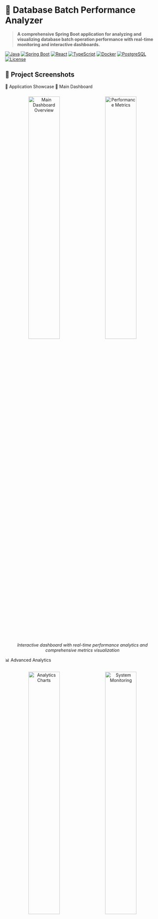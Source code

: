 # 🚀 Database Batch Performance Analyzer

> **A comprehensive Spring Boot application for analyzing and visualizing database batch operation performance with real-time monitoring and interactive dashboards.**

[![Java](https://img.shields.io/badge/Java-21-orange.svg)](https://openjdk.java.net/projects/jdk/21/)
[![Spring Boot](https://img.shields.io/badge/Spring%20Boot-3.5.0-brightgreen.svg)](https://spring.io/projects/spring-boot)
[![React](https://img.shields.io/badge/React-19.0.0-blue.svg)](https://reactjs.org/)
[![TypeScript](https://img.shields.io/badge/TypeScript-5.7.2-blue.svg)](https://www.typescriptlang.org/)
[![Docker](https://img.shields.io/badge/Docker-Compose-blue.svg)](https://docs.docker.com/compose/)
[![PostgreSQL](https://img.shields.io/badge/PostgreSQL-16-blue.svg)](https://www.postgresql.org/)
[![License](https://img.shields.io/badge/License-MIT-green.svg)](LICENSE)

## 📸 Project Screenshots

📸 Application Showcase
🎯 Main Dashboard
<div align="center">
  <img src="docs/images/dashboard/Dashboard-1.png" alt="Main Dashboard Overview" width="45%" style="margin: 10px;"/>
  <img src="docs/images/dashboard/Dashboard-2.png" alt="Performance Metrics" width="45%" style="margin: 10px;"/>
</div>
<div align="center">
  <p><em>Interactive dashboard with real-time performance analytics and comprehensive metrics visualization</em></p>
</div>


📊 Advanced Analytics
<div align="center">
  <img src="docs/images/dashboard/Dashboard-3.png" alt="Analytics Charts" width="45%" style="margin: 10px;"/>
  <img src="docs/images/dashboard/Dashboard-4.png" alt="System Monitoring" width="45%" style="margin: 10px;"/>
</div>
<div align="center">
  <p><em>Detailed performance charts showing batch vs single operation comparisons and resource utilization</em></p>
</div>


🔌 API Integration
<div align="center">
  <img src="docs/images/api/Api-1.png" alt="API Endpoints" width="30%" style="margin: 5px;"/>
  <img src="docs/images/api/Api-2.png" alt="API Testing" width="30%" style="margin: 5px;"/>
  <img src="docs/images/api/Api-3.png" alt="API Responses" width="30%" style="margin: 5px;"/>
</div>
<div align="center">
  <img src="docs/images/api/Api-4.png" alt="API Documentation" width="45%" style="margin: 10px;"/>
  <img src="docs/images/api/Api-5.png" alt="API Security" width="45%" style="margin: 10px;"/>
</div>
<div align="center">
  <p><em>RESTful API endpoints with comprehensive testing capabilities and security features</em></p>
</div>

📈 Production Monitoring
<div align="center">
  <img src="docs/images/monitoring/Monitoring-1.png" alt="Prometheus Metrics" width="45%" style="margin: 10px;"/>
  <img src="docs/images/monitoring/Monitoring-2.png" alt="Grafana Dashboard" width="45%" style="margin: 10px;"/>
</div>
<div align="center">
  <img src="docs/images/monitoring/Monitoring-3.png" alt="System Health" width="30%" style="margin: 5px;"/>
  <img src="docs/images/monitoring/Monitoring-4.png" alt="Performance Alerts" width="30%" style="margin: 5px;"/>
  <img src="docs/images/monitoring/Monitoring-5.png" alt="Resource Usage" width="30%" style="margin: 5px;"/>
</div>
<div align="center">
  <p><em>Enterprise-grade monitoring with Prometheus metrics collection and Grafana visualization dashboards</em></p>
</div>

⚡ Performance Benchmarks
<div align="center">
  <img src="docs/images/performance/Performance.png" alt="Performance Analysis" width="70%" style="margin: 20px;"/>
</div>
<div align="center">
  <p><em>Comprehensive performance analysis showing throughput improvements with optimized batch operations</em></p>
</div>

---

🌟 Key Features
<table>
<tr>
<td width="50%">
🎯 Core Performance Testing

Batch vs Single Operations - Compare performance with different batch sizes
Real-time Metrics - Live monitoring of execution time and throughput
Memory Optimization - Track heap usage and garbage collection
Connection Pooling - Optimized HikariCP configuration

</td>
<td width="50%">
📊 Advanced Analytics

Interactive Dashboard - Modern React-based UI with real-time charts
Performance Insights - Detailed analysis of throughput and latency
Historical Data - Track performance trends over time
Comparative Analysis - Side-by-side batch configuration comparison

</td>
</tr>
<tr>
<td>
🔐 Enterprise Security

Role-based Authentication - Admin and viewer roles
Secure Configuration - Environment-based management
API Security - Protected endpoints with Spring Security
Audit Logging - Comprehensive security logging

</td>
<td>
🐳 Production-Ready

Multi-Environment Support - Dev, staging, and production configs
Docker Containerization - Complete containerized setup
Monitoring Stack - Integrated Prometheus + Grafana
Health Checks - Comprehensive monitoring and alerting

</td>
</tr>
</table>
---

## 🏗️ Architecture Overview

```mermaid
graph TB
    subgraph "🖥️ Frontend Layer"
        A[React Dashboard] --> B[Material-UI Components]
        B --> C[Real-time Charts]
        C --> D[TypeScript Services]
    end
    
    subgraph "⚙️ Backend Services"
        E[Spring Boot API] --> F[Performance Service]
        E --> G[Metrics Service]
        E --> H[Security Service]
        F --> I[Batch Operations]
    end
    
    subgraph "💾 Data Layer"
        J[PostgreSQL DB] --> K[HikariCP Pool]
        L[Redis Cache] --> M[Session Store]
    end
    
    subgraph "📊 Monitoring Stack"
        N[Prometheus] --> O[Grafana Dashboards]
        P[Spring Actuator] --> N
        Q[Custom Metrics] --> N
    end
    
    A --> E
    I --> J
    G --> N
    E --> L
    
    style A fill:#61dafb
    style E fill:#6db33f
    style J fill:#336791
    style N fill:#e6522c
```

---

🚀 Quick Start Guide
📋 Prerequisites
<table>
<tr>
<td align="center"><img src="https://cdn.jsdelivr.net/gh/devicons/devicon/icons/java/java-original.svg" width="60"/><br/><strong>Java 21+</strong></td>
<td align="center"><img src="https://cdn.jsdelivr.net/gh/devicons/devicon/icons/nodejs/nodejs-original.svg" width="60"/><br/><strong>Node.js 18+</strong></td>
<td align="center"><img src="https://cdn.jsdelivr.net/gh/devicons/devicon/icons/docker/docker-original.svg" width="60"/><br/><strong>Docker</strong></td>
<td align="center"><img src="https://cdn.jsdelivr.net/gh/devicons/devicon/icons/maven/maven-original.svg" width="60"/><br/><strong>Maven 3.8+</strong></td>
</tr>
</table>
🔧 Installation Steps
1️⃣ Clone Repository
bashgit clone https://github.com/mrvivekthumar/batch-performance-analyzer.git
cd batch-performance-analyzer
2️⃣ Environment Setup
bash# Copy and configure environment files
cp Docker/.env.template Docker/.env
cp Docker/.env.prod.template Docker/.env.prod

# ⚠️ IMPORTANT: Edit with your secure passwords
nano Docker/.env
3️⃣ Docker Deployment (Recommended)
bashcd Docker
docker-compose up -d

# View application logs
docker-compose logs -f app
4️⃣ Alternative: Local Development
bash# Backend
mvn clean compile
mvn spring-boot:run -Dspring-boot.run.profiles=dev

# Frontend (new terminal)
cd client
npm install && npm start
🌐 Access Points
<div align="center">
🖥️ Service🔗 URL🔐 CredentialsMain Dashboardhttp://localhost:8080admin / your-passwordGrafana Monitoringhttp://localhost:3000admin / grafana-passwordPrometheus Metricshttp://localhost:9090No authenticationAPI Health Checkhttp://localhost:8080/actuator/healthPublic endpoint
</div>

---

### 🎯 Performance Testing Workflow

📊 Performance Testing Guide
🎯 Testing Workflow
<div align="center">
  <img src="https://via.placeholder.com/800x200/4CAF50/white?text=1.+Initialize+Test+Data+→+2.+Run+Performance+Tests+→+3.+Analyze+Results+→+4.+Compare+Metrics" alt="Testing Workflow"/>
</div>
Step 1: Initialize Test Data
bash# Via Dashboard UI
1. Navigate to main dashboard
2. Set total records (e.g., 1,000)
3. Choose batch size (1 = single, 100 = batch)
4. Click "📝 INSERT Test"

# Via REST API
curl -X POST "http://localhost:8080/api/v1/performance/initialize?totalRecords=1000&batchSize=100" \
  -u admin:your-password
Step 2: Run Performance Tests
bash# Deletion Test via API
curl -X POST "http://localhost:8080/api/v1/performance/delete?totalRecords=1000&batchSize=100" \
  -u admin:your-password
📈 Performance Benchmarks
<div align="center">
🧪 Test Scenario📝 Records📦 Batch Size⚡ Throughput💾 Memory UsageSingle Insert1,0001~50 records/secHigh per recordBatch Insert1,000100~2,000 records/secOptimizedSingle Delete1,0001~30 records/secIndividual queriesBatch Delete1,000100~1,500 records/secBulk operationsLarge Batch10,0001,000~5,000 records/secMemory efficient
</div>
📊 Key Performance Insights
<table>
<tr>
<td width="33%" align="center">
<strong>🚀 Throughput Analysis</strong><br/>
<code>Single: 10-50 rec/sec</code><br/>
<code>Batch: 1K-5K rec/sec</code><br/>
<code>Optimal: 100-500 batch size</code>
</td>
<td width="33%" align="center">
<strong>💾 Resource Usage</strong><br/>
<code>Memory: 10-50MB/10K records</code><br/>
<code>CPU: 15-40% during ops</code><br/>
<code>Connections: 5-20 active</code>
</td>
<td width="33%" align="center">
<strong>⚡ Performance Gain</strong><br/>
<code>Batch vs Single: 90%+ faster</code><br/>
<code>Memory efficiency: 60% better</code><br/>
<code>Connection usage: 70% reduced</code>
</td>
</tr>
</table>

---

## 🔧 Configuration & Technology Stack
🔧 Configuration & Technology Stack
⚙️ Technology Stack
<div align="center">
Backend Stack
<table>
<tr>
<td align="center"><img src="https://cdn.jsdelivr.net/gh/devicons/devicon/icons/spring/spring-original.svg" width="50"/><br/><strong>Spring Boot 3.5</strong></td>
<td align="center"><img src="https://cdn.jsdelivr.net/gh/devicons/devicon/icons/postgresql/postgresql-original.svg" width="50"/><br/><strong>PostgreSQL 16</strong></td>
<td align="center"><img src="https://cdn.jsdelivr.net/gh/devicons/devicon/icons/redis/redis-original.svg" width="50"/><br/><strong>Redis</strong></td>
<td align="center"><img src="https://prometheus.io/assets/prometheus_logo-cb55bb5c346.png" width="50"/><br/><strong>Prometheus</strong></td>
</tr>
</table>
Frontend Stack
<table>
<tr>
<td align="center"><img src="https://cdn.jsdelivr.net/gh/devicons/devicon/icons/react/react-original.svg" width="50"/><br/><strong>React 19</strong></td>
<td align="center"><img src="https://cdn.jsdelivr.net/gh/devicons/devicon/icons/typescript/typescript-original.svg" width="50"/><br/><strong>TypeScript 5.7</strong></td>
<td align="center"><img src="https://mui.com/static/logo.png" width="50"/><br/><strong>Material-UI</strong></td>
<td align="center">📊<br/><strong>Recharts</strong></td>
</tr>
</table>
DevOps & Monitoring
<table>
<tr>
<td align="center"><img src="https://cdn.jsdelivr.net/gh/devicons/devicon/icons/docker/docker-original.svg" width="50"/><br/><strong>Docker</strong></td>
<td align="center"><img src="https://grafana.com/static/img/logos/grafana-logo.svg" width="50"/><br/><strong>Grafana</strong></td>
<td align="center"><img src="https://cdn.jsdelivr.net/gh/devicons/devicon/icons/maven/maven-original.svg" width="50"/><br/><strong>Maven</strong></td>
<td align="center">🔧<br/><strong>Spring Actuator</strong></td>
</tr>
</table>
</div>
🌍 Environment Configuration
<div align="center">
🏷️ Environment📝 Profile🗄️ Database📊 Monitoring🔐 SecurityDevelopmentdevLocal PostgreSQLBasic loggingRelaxedDockerdockerContainer DBPrometheusStandardProductionprodExternal DBFull monitoringStrict
</div>

---

## 📈 API Documentation

### Core Performance Endpoints

#### Initialize Performance Test
```http
POST /api/performance/initialize
Parameters:
  - totalRecords: int (number of records to insert)
  - batchSize: int (batch size for operations)
  
Response:
{
  "executionTime": 1250,
  "recordsProcessed": 1000,
  "throughput": 800.0,
  "memoryUsed": 45.2
}
```

#### Delete Performance Test
```http
POST /api/performance/delete
Parameters:
  - totalRecords: int (number of records to delete)
  - batchSize: int (batch size for operations)
```

#### System Statistics
```http
GET /api/performance/stats/system
Response:
{
  "cpuUsage": 15.4,
  "memoryUsage": 68.2,
  "activeConnections": 12,
  "totalRequests": 1523
}
```

#### Database Statistics
```http
GET /api/performance/stats/database
Response:
{
  "totalRecords": 50000,
  "connectionPoolSize": 20,
  "activeConnections": 5,
  "queryExecutionTime": 12.4
}
```

### Monitoring Endpoints

```bash
# Application health
GET /actuator/health

# Prometheus metrics
GET /actuator/prometheus

# JVM metrics
GET /actuator/metrics

# Application info
GET /actuator/info
```

---

## 🏛️ Technology Stack

### **Backend Technologies**
- **Spring Boot 3.5.0** - Main application framework
- **Spring Data JPA** - Database operations and ORM
- **Spring Security** - Authentication and authorization
- **HikariCP** - High-performance connection pooling
- **Micrometer** - Application metrics collection
- **PostgreSQL 16** - Primary database
- **Redis** - Caching and session management

### **Frontend Technologies**
- **React 19.0.0** - Modern UI framework
- **TypeScript 5.7.2** - Type-safe JavaScript
- **Material-UI 6.3.0** - Component library
- **Recharts 2.13.3** - Interactive data visualization
- **React Query** - Data fetching and state management
- **Axios** - HTTP client for API calls

### **Monitoring & DevOps**
- **Prometheus** - Metrics storage and alerting
- **Grafana** - Advanced data visualization and dashboards
- **Docker Compose** - Multi-container deployment
- **Spring Boot Actuator** - Production monitoring endpoints
- **Maven** - Build automation and dependency management

### **Development Tools**
- **JMH (Java Microbenchmark Harness)** - Performance benchmarking
- **Logback** - Structured logging
- **JUnit 5** - Unit testing framework
- **Testcontainers** - Integration testing with containers

---

## 📊 Performance Insights & Benchmarks

### Typical Performance Results

#### **Throughput Analysis**
- **Single Operations**: 10-50 records/second
- **Small Batches (10-50)**: 200-800 records/second  
- **Optimal Batches (100-500)**: 1,000-5,000 records/second
- **Large Batches (1000+)**: 3,000-8,000 records/second

#### **Resource Utilization**
- **Memory Usage**: 10-50MB per 10K records (varies by batch size)
- **CPU Usage**: 15-40% during active operations
- **Database Connections**: 5-20 active connections (optimal pool size: 20-50)
- **Performance Improvement**: 90%+ with proper batching vs single operations

### Key Metrics Tracked

| Metric Category | Specific Metrics | Purpose |
|----------------|------------------|---------|
| **Execution Performance** | Total time, throughput, latency | Measure operation efficiency |
| **Resource Usage** | Heap memory, CPU utilization, GC time | Monitor system impact |
| **Database Performance** | Connection pool usage, query time | Optimize database operations |
| **Application Health** | Error rates, response times | Ensure system stability |

---

📁 Project Structure
<details>
<summary><strong>📂 Click to expand project structure</strong></summary>
batch-performance-analyzer/
├── 📁 src/main/java/com/vivek/           # 🌟 Backend source code
│   ├── 📁 config/                        # ⚙️ Configuration classes
│   │   ├── 📄 DatabaseConfig.java        # 🗄️ Database & connection pooling
│   │   ├── 📄 SecurityConfig.java        # 🔐 Security & authentication
│   │   └── 📄 RetryConfig.java           # 🔄 Retry mechanisms
│   ├── 📁 controller/                    # 🎮 REST API controllers
│   │   └── 📄 PerformanceTestController.java
│   ├── 📁 service/                       # 🔧 Business logic services
│   │   └── 📄 PerformanceTestService.java
│   ├── 📁 model/                         # 📊 JPA entities
│   │   └── 📄 PerformanceTestRecord.java
│   ├── 📁 repository/                    # 💾 Data access layer
│   │   └── 📄 PerformanceTestRepository.java
│   ├── 📁 metrics/                       # 📈 Custom metrics
│   │   └── 📄 ApplicationMetrics.java
│   └── 📁 exception/                     # ⚠️ Error handling
│       └── 📄 GlobalExceptionHandler.java
├── 📁 src/main/resources/                # 📋 Application resources
│   ├── 📄 application.yml                # ⚙️ Main configuration
│   ├── 📄 application-dev.yml            # 🛠️ Development config
│   ├── 📄 application-docker.yml         # 🐳 Docker config
│   ├── 📄 application-prod.yml           # 🏭 Production config
│   └── 📁 static/                        # 🌐 Static web assets
│       └── 📄 index.html                 # 📱 Frontend dashboard
├── 📁 Docker/                            # 🐳 Docker configuration
│   ├── 📄 docker-compose.yml             # 🛠️ Development setup
│   ├── 📄 docker-compose.prod.yml        # 🏭 Production setup
│   ├── 📄 Dockerfile                     # 📦 Application container
│   ├── 📄 .env.template                  # 📝 Environment template
│   ├── 📁 scripts/                       # 🚀 Deployment scripts
│   │   ├── 📄 deploy-prod.sh             # 🏭 Production deployment
│   │   └── 📄 docker-entrypoint.sh       # 🎬 Container startup
│   ├── 📁 prometheus/                    # 📊 Monitoring config
│   │   ├── 📄 prometheus.yml             # 📈 Metrics collection
│   │   └── 📄 alerts-prod.yml            # 🚨 Production alerts
│   └── 📁 grafana/                       # 📊 Dashboard config
│       └── 📁 provisioning/              # ⚙️ Auto-provisioning
├── 📁 docs/                              # 📚 Documentation
│   ├── 📁 images/                        # 🖼️ Screenshots & diagrams
│   │   ├── 📁 dashboard/                 # 🎯 Dashboard screenshots
│   │   ├── 📁 api/                       # 🔌 API documentation images
│   │   ├── 📁 monitoring/                # 📊 Monitoring screenshots
│   │   └── 📁 performance/               # ⚡ Performance charts
│   ├── 📄 API.md                         # 📡 API documentation
│   └── 📄 DEPLOYMENT.md                  # 🚀 Deployment guide
├── 📄 README.md                          # 📖 This documentation
├── 📄 pom.xml                            # 📦 Maven configuration
└── 📄 .gitignore                         # 🚫 Git ignore rules
</details>
```

### 📸 Screenshots Location

**Create this folder structure for your images:**

```bash
mkdir -p docs/images
```

**Recommended image placement:**
- `docs/images/dashboard` - Main dashboard screenshot
- `docs/images/performance` - Analytics charts
- `docs/images/grafana-monitoring` - Grafana dashboards
- `docs/images/api-testing` - API testing examples

**Image guidelines:**
- **Size**: 1200x800px or 16:9 aspect ratio
- **Format**: PNG for screenshots, JPG for photos
- **Quality**: High resolution for clarity
- **Content**: Show key features and real data

---

## 🔍 Troubleshooting

### Common Issues & Solutions

#### **Port Conflicts**
```bash
# Problem: Port 8080 already in use
# Solution: Change application port
echo "server.port=8084" >> src/main/resources/application-local.yml

# Or use environment variable
SERVER_PORT=8084 mvn spring-boot:run
```

#### **Database Connection Issues**
```bash
# Check PostgreSQL status
docker-compose logs postgres

# Test database connection
docker-compose exec postgres psql -U postgres -d performance_db

# Reset database
docker-compose down -v
docker-compose up -d postgres
```

#### **Memory Issues**
```bash
# Increase JVM heap size for large datasets
export JAVA_OPTS="-Xmx4g -Xms2g"
mvn spring-boot:run

# Or in Docker
echo "JAVA_OPTS=-Xmx4g -Xms2g" >> Docker/.env
```

#### **Frontend Build Issues**
```bash
# Clear npm cache and reinstall
cd client
rm -rf node_modules package-lock.json
npm cache clean --force
npm install

# Use specific Node version
nvm use 18
npm install
```

### Performance Optimization Tips

1. **Batch Size Optimization**: Start with 100-500 records per batch
2. **Connection Pool Tuning**: Adjust based on concurrent users
3. **Memory Management**: Monitor heap usage during large operations
4. **Database Indexing**: Ensure proper indexes for performance queries

---

## 🧪 Testing

### Running Tests

```bash
# Backend tests
mvn test

# Frontend tests  
cd client
npm test

# Integration tests with Testcontainers
mvn test -Dtest=*IntegrationTest

# Performance benchmarks
mvn test -Dtest=*BenchmarkTest
```

### Test Coverage

- **Unit Tests**: Service layer and business logic
- **Integration Tests**: Database operations and API endpoints
- **Performance Tests**: Batch operation benchmarks
- **Security Tests**: Authentication and authorization

---

## 🚢 Deployment

### Production Deployment

#### **Docker Production Setup**
```bash
# Copy production environment
cp Docker/.env.prod.template Docker/.env.prod
# Edit with secure production passwords

# Deploy to production
cd Docker
docker-compose -f docker-compose.prod.yml --env-file .env.prod up -d
```

### Environment-Specific Configurations

| Environment | Profile | Database | Monitoring | Security |
|-------------|---------|----------|------------|----------|
| Development | `dev` | Local PostgreSQL | Basic logging | Relaxed |
| Docker | `docker` | Docker PostgreSQL | Prometheus | Standard |
| Production | `prod` | External DB | Full monitoring | Strict |

---

## 🙏 Acknowledgments

- **Spring Boot Team** - For the excellent framework
- **React Community** - For the amazing frontend ecosystem  
- **Prometheus & Grafana** - For powerful monitoring tools
- **PostgreSQL** - For reliable database performance
- **Contributors** - Everyone who helped improve this project

---

## 📞 Support & Contact

- **📧 Email**: mrvivekthumar@gmail.com
- **🐛 Issues**: [GitHub Issues](https://github.com/mrvivekthumar/batch-performance-analyzer/issues)
- **💬 Discussions**: [GitHub Discussions](https://github.com/mrvivekthumar/batch-performance-analyzer/discussions)
---

<div align="center">

**⭐ Star this repository if you find it helpful! ⭐**

Made with ❤️ by [Vivek](https://github.com/mrvivekthumar)

</div>
